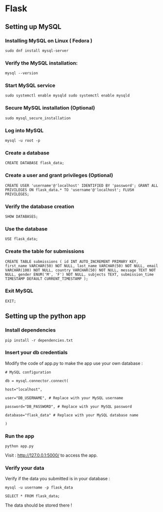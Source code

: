 # Flask

## Setting up MySQL 

### Installing MySQL on Linux ( Fedora )

`sudo dnf install mysql-server`

### Verify the MySQL installation:

`mysql --version`

### Start MySQL service

`sudo systemctl enable mysqld
sudo systemctl enable mysqld`

### Secure MySQL installation (Optional)

`sudo mysql_secure_installation`

### Log into MySQL

`mysql -u root -p`

### Create a database

`CREATE DATABASE flask_data;`

### Create a user and grant privileges (Optional)

`CREATE USER 'username'@'localhost' IDENTIFIED BY 'password';
GRANT ALL PRIVILEGES ON flask_data.* TO 'username'@'localhost';
FLUSH PRIVILEGES;`

### Verify the database creation 

`SHOW DATABASES;`

### Use the database

`USE flask_data;`

### Create the table for submissions

`CREATE TABLE submissions (
    id INT AUTO_INCREMENT PRIMARY KEY,
    first_name VARCHAR(50) NOT NULL,
    last_name VARCHAR(50) NOT NULL,
    email VARCHAR(100) NOT NULL,
    country VARCHAR(50) NOT NULL,
    message TEXT NOT NULL,
    gender ENUM('M', 'F') NOT NULL,
    subjects TEXT,
    submission_time TIMESTAMP DEFAULT CURRENT_TIMESTAMP
);`

### Exit MySQL 

`EXIT;`

## Setting up the python app

### Install dependencies

`pip install -r dependencies.txt`

### Insert your db credentials

Modify the code of app.py to make the app use your own database :

```
# MySQL configuration

db = mysql.connector.connect(

host="localhost",

user="DB_USERNAME", # Replace with your MySQL username

password="DB_PASSWORD", # Replace with your MySQL password

database="flask_data" # Replace with your MySQL database name

)
```

### Run the app

`python app.py`

Visit : http://127.0.0.1:5000/ to access the app.

### Verify your data 

Verify if the data you submitted is in your database : 

`mysql -u username -p flask_data`

`SELECT * FROM flask_data;`

 The data should be stored there ! 